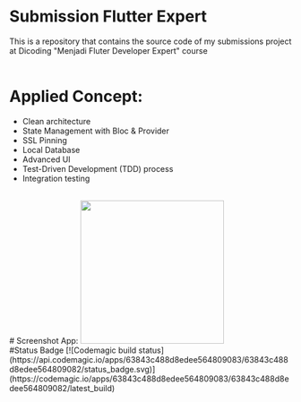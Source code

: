 # Submission Flutter Expert
This is a repository that contains the source code of my submissions project at Dicoding "Menjadi Fluter Developer Expert" course
<br/>
<br/>
# Applied Concept:
- Clean architecture
- State Management with Bloc & Provider
- SSL Pinning
- Local Database
- Advanced UI
- Test-Driven Development (TDD) process
- Integration testing
<br/>
# Screenshot App:
<img src="https://github.com/dicky7/DiTonton_Expert/blob/submission_2_search/assets/app_screenshot.png" width="256">&nbsp;&nbsp;
<br/>
#Status Badge
[![Codemagic build status](https://api.codemagic.io/apps/63843c488d8edee564809083/63843c488d8edee564809082/status_badge.svg)](https://codemagic.io/apps/63843c488d8edee564809083/63843c488d8edee564809082/latest_build)

